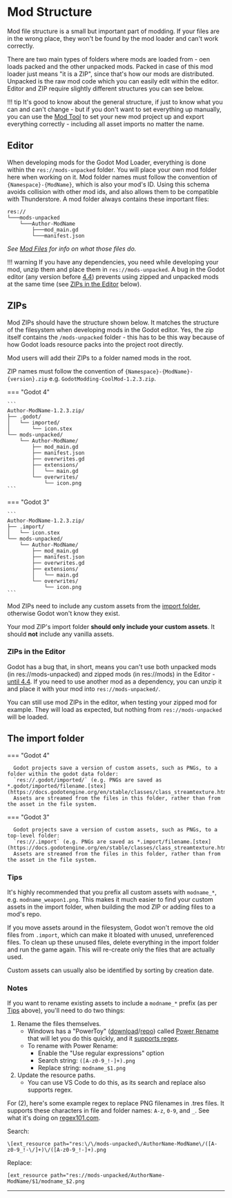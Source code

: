 # Mod Structure

Mod file structure is a small but important part of modding. If your files are in the wrong place, they won't be found 
by the mod loader and can't work correctly.

There are two main types of folders where mods are loaded from - oen loads packed and the other unpacked mods. Packed in
case of this mod loader just means "it is a ZIP", since that's how our mods are distributed. Unpacked is the raw mod code
which you can easily edit within the editor. Editor and ZIP require slightly different structures you can see below.

!!! tip
    It's good to know about the general structure, if just to know what you can and can't change - but if you don't 
    want to set everything up manually, you can use the [Mod Tool](tools/mod_tool.md) to set your new mod project up and 
    export everything correctly - including all asset imports no matter the name.

## Editor
When developing mods for the Godot Mod Loader, everything is done within the `res://mods-unpacked` folder. You will place
your own mod folder here when working on it. Mod folder names must follow the convention of `{Namespace}-{ModName}`, which 
is also your mod's ID. Using this schema avoids collision with other mod ids, and also allows them to be compatible with 
Thunderstore. A mod folder always contains these important files:
```
res://
└───mods-unpacked
    └───Author-ModName
        ├───mod_main.gd
        └───manifest.json
```
*See [Mod Files](mod_files.md) for info on what those files do.*

!!! warning 
    If you have any dependencies, you need while developing your mod, unzip them and place them in `res://mods-unpacked`.
    A bug in the Godot editor (any version before [4.4](https://github.com/godotengine/godot/pull/90425)) prevents 
    using zipped and unpacked mods at the same time (see [ZIPs in the Editor](#zips-in-the-editor) below).

## ZIPs
Mod ZIPs should have the structure shown below. It matches the structure of the filesystem when developing mods in the 
Godot editor. Yes, the zip itself contains the `/mods-unpacked` folder - this has to be this way because of how Godot 
loads resource packs into the project root directly. 

Mod users will add their ZIPs to a folder named mods in the root.

ZIP names must follow the convention of `{Namespace}-{ModName}-{version}.zip` e.g. `GodotModding-CoolMod-1.2.3.zip`.

=== "Godot 4"

    ```
    Author-ModName-1.2.3.zip/
    ├── .godot/
    │   └── imported/
    │       └── icon.stex
    └── mods-unpacked/
        └── Author-ModName/
            ├── mod_main.gd
            ├── manifest.json
            ├── overwrites.gd
            ├── extensions/
            │   └── main.gd
            └── overwrites/
                └── icon.png
    ```

=== "Godot 3"

    ```
    Author-ModName-1.2.3.zip/
    ├── .import/
    │   └── icon.stex
    └── mods-unpacked/
        └── Author-ModName/
            ├── mod_main.gd
            ├── manifest.json
            ├── overwrites.gd
            ├── extensions/
            │   └── main.gd
            └── overwrites/
                └── icon.png
    ```

Mod ZIPs need to include any custom assets from the [import folder](#the-import-folder), otherwise Godot won't know they exist.

Your mod ZIP's import folder **should only include your custom assets**. It should __**not**__ include any vanilla assets.

### ZIPs in the Editor
Godot has a bug that, in short, means you can't use both unpacked mods (in res://mods-unpacked) and zipped mods 
(in res://mods) in the Editor - [until 4.4](https://github.com/godotengine/godot/pull/90425). If you need to use another
mod as a dependency, you can unzip it and place it with your mod into `res://mods-unpacked/`.

You can still use mod ZIPs in the editor, when testing your zipped mod for example. 
They will load as expected, but nothing from `res://mods-unpacked` will be loaded.

## The import folder

=== "Godot 4"

      Godot projects save a version of custom assets, such as PNGs, to a folder within the godot data folder:
      `res://.godot/imported/` (e.g. PNGs are saved as *.godot/imported/filename.[stex](https://docs.godotengine.org/en/stable/classes/class_streamtexture.html)*). 
      Assets are streamed from the files in this folder, rather than from the asset in the file system.

=== "Godot 3"

      Godot projects save a version of custom assets, such as PNGs, to a top-level folder:
      `res://.import` (e.g. PNGs are saved as *.import/filename.[stex](https://docs.godotengine.org/en/stable/classes/class_streamtexture.html)*). 
      Assets are streamed from the files in this folder, rather than from the asset in the file system.

### Tips
It's highly recommended that you prefix all custom assets with `modname_*`, e.g. `modname_weapon1.png`. 
This makes it much easier to find your custom assets in the import folder, when building the mod ZIP or adding 
files to a mod's repo.

If you move assets around in the filesystem, Godot won't remove the old files from `.import`, which can make it bloated 
with unused, unreferenced files. To clean up these unused files, delete everything in the import folder and run the game again. 
This will re-create only the files that are actually used.

Custom assets can usually also be identified by sorting by creation date.

### Notes
If you want to rename existing assets to include a `modname_*` prefix (as per [Tips](#tips) above), you'll need to do two things:
1. Rename the files themselves.
    - Windows has a "PowerToy" ([download](https://learn.microsoft.com/en-us/windows/powertoys/)/[repo](https://learn.microsoft.com/en-us/windows/powertoys/)) called [Power Rename](https://learn.microsoft.com/en-us/windows/powertoys/powerrename) that will let you do this quickly, and it [supports regex](https://learn.microsoft.com/en-us/windows/powertoys/powerrename#regular-expressions).
    - To rename with Power Rename:
        - Enable the "Use regular expressions" option
        - Search string: `([A-z0-9_!-]+).png`
        - Replace string: `modname_$1.png`
2. Update the resource paths.
    - You can use VS Code to do this, as its search and replace also supports regex.

For (2), here's some example regex to replace PNG filenames in .tres files. It supports these characters in file and folder names: `A-z`, `0-9`, and `_`. See what it's doing on [regex101.com](https://regex101.com/r/lJscaf/1).

Search:
```regex
\[ext_resource path="res:\/\/mods-unpacked\/AuthorName-ModName\/([A-z0-9_!-\/]+)\/([A-z0-9_!-]+).png
```

Replace:
```gdscript
[ext_resource path="res://mods-unpacked/AuthorName-ModName/$1/modname_$2.png
```

---

